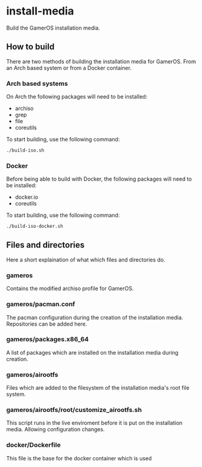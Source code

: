 # install-media
Build the GamerOS installation media.

## How to build
There are two methods of building the installation media for GamerOS. From an Arch based system or from a Docker container.

### Arch based systems
On Arch the following packages will need to be installed:
- archiso
- grep
- file
- coreutils

To start building, use the following command:

```bash
./build-iso.sh
```

### Docker
Before being able to build with Docker, the following packages will need to be installed:
- docker.io
- coreutils

To start building, use the following command:

```bash
./build-iso-docker.sh
```

## Files and directories
Here a short explaination of what which files and directories do.

### gameros
Contains the modified archiso profile for GamerOS.

### gameros/pacman.conf
The pacman configuration during the creation of the installation media. Repositories can be added here.

### gameros/packages.x86_64
A list of packages which are installed on the installation media during creation.

### gameros/airootfs
Files which are added to the filesystem of the installation media's root file system.

### gameros/airootfs/root/customize_airootfs.sh
This script runs in the live enviroment before it is put on the installation media. Allowing configuration changes.

### docker/Dockerfile
This file is the base for the docker container which is used
